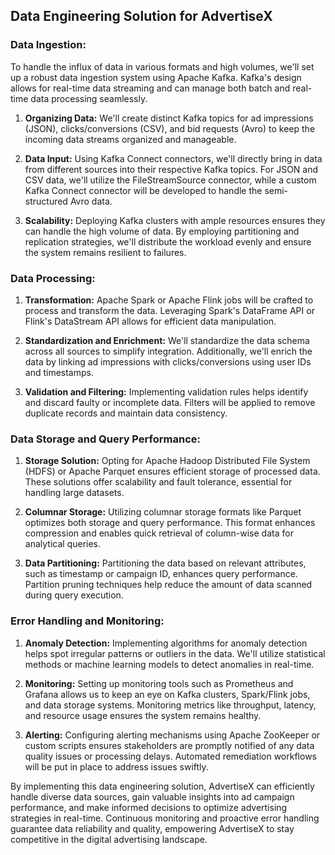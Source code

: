 ## Data Engineering Solution for AdvertiseX

### Data Ingestion:

To handle the influx of data in various formats and high volumes, we'll set up a robust data ingestion system using Apache Kafka. Kafka's design allows for real-time data streaming and can manage both batch and real-time data processing seamlessly.

1. **Organizing Data:** We'll create distinct Kafka topics for ad impressions (JSON), clicks/conversions (CSV), and bid requests (Avro) to keep the incoming data streams organized and manageable.

2. **Data Input:** Using Kafka Connect connectors, we'll directly bring in data from different sources into their respective Kafka topics. For JSON and CSV data, we'll utilize the FileStreamSource connector, while a custom Kafka Connect connector will be developed to handle the semi-structured Avro data.

3. **Scalability:** Deploying Kafka clusters with ample resources ensures they can handle the high volume of data. By employing partitioning and replication strategies, we'll distribute the workload evenly and ensure the system remains resilient to failures.

### Data Processing:

1. **Transformation:** Apache Spark or Apache Flink jobs will be crafted to process and transform the data. Leveraging Spark's DataFrame API or Flink's DataStream API allows for efficient data manipulation.

2. **Standardization and Enrichment:** We'll standardize the data schema across all sources to simplify integration. Additionally, we'll enrich the data by linking ad impressions with clicks/conversions using user IDs and timestamps.

3. **Validation and Filtering:** Implementing validation rules helps identify and discard faulty or incomplete data. Filters will be applied to remove duplicate records and maintain data consistency.

### Data Storage and Query Performance:

1. **Storage Solution:** Opting for Apache Hadoop Distributed File System (HDFS) or Apache Parquet ensures efficient storage of processed data. These solutions offer scalability and fault tolerance, essential for handling large datasets.

2. **Columnar Storage:** Utilizing columnar storage formats like Parquet optimizes both storage and query performance. This format enhances compression and enables quick retrieval of column-wise data for analytical queries.

3. **Data Partitioning:** Partitioning the data based on relevant attributes, such as timestamp or campaign ID, enhances query performance. Partition pruning techniques help reduce the amount of data scanned during query execution.

### Error Handling and Monitoring:

1. **Anomaly Detection:** Implementing algorithms for anomaly detection helps spot irregular patterns or outliers in the data. We'll utilize statistical methods or machine learning models to detect anomalies in real-time.

2. **Monitoring:** Setting up monitoring tools such as Prometheus and Grafana allows us to keep an eye on Kafka clusters, Spark/Flink jobs, and data storage systems. Monitoring metrics like throughput, latency, and resource usage ensures the system remains healthy.

3. **Alerting:** Configuring alerting mechanisms using Apache ZooKeeper or custom scripts ensures stakeholders are promptly notified of any data quality issues or processing delays. Automated remediation workflows will be put in place to address issues swiftly.

By implementing this data engineering solution, AdvertiseX can efficiently handle diverse data sources, gain valuable insights into ad campaign performance, and make informed decisions to optimize advertising strategies in real-time. Continuous monitoring and proactive error handling guarantee data reliability and quality, empowering AdvertiseX to stay competitive in the digital advertising landscape.
